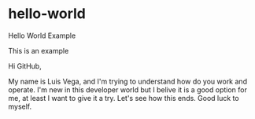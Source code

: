 # hello-world
Hello World Example


This is an example

Hi GitHub,

My name is Luis Vega, and I'm trying to understand how do you
work and operate. I'm new in this developer world but I belive
it is a good option for me, at least I want to give it a try.
Let's see how this ends. Good luck to myself.
